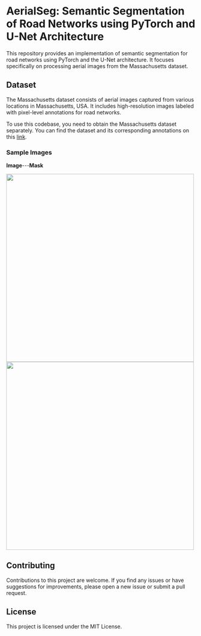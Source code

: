 # AerialSeg: Semantic Segmentation of Road Networks using PyTorch and U-Net Architecture
This repository provides an implementation of semantic segmentation for road networks using PyTorch and the U-Net architecture. It focuses specifically on processing aerial images from the Massachusetts dataset.

## Dataset

The Massachusetts dataset consists of aerial images captured from various locations in Massachusetts, USA. It includes high-resolution images labeled with pixel-level annotations for road networks.

To use this codebase, you need to obtain the Massachusetts dataset separately. You can find the dataset and its corresponding annotations on this [link](https://www.cs.toronto.edu/~vmnih/data/). 

### Sample Images
**Image**---**Mask**


<img src="https://github.com/MuhammedM294/AerialSeg/assets/89984604/910bb0a0-576b-452a-a197-eb9c60317c4b" width="500" height="500"  /> 
<img src="https://github.com/MuhammedM294/AerialSeg/assets/89984604/44ce6df7-48e4-4fe1-8c1f-0655ea5c60dc" width="500" height="500"  />


## Contributing

Contributions to this project are welcome. If you find any issues or have suggestions for improvements, please open a new issue or submit a pull request.


## License

This project is licensed under the MIT License.
